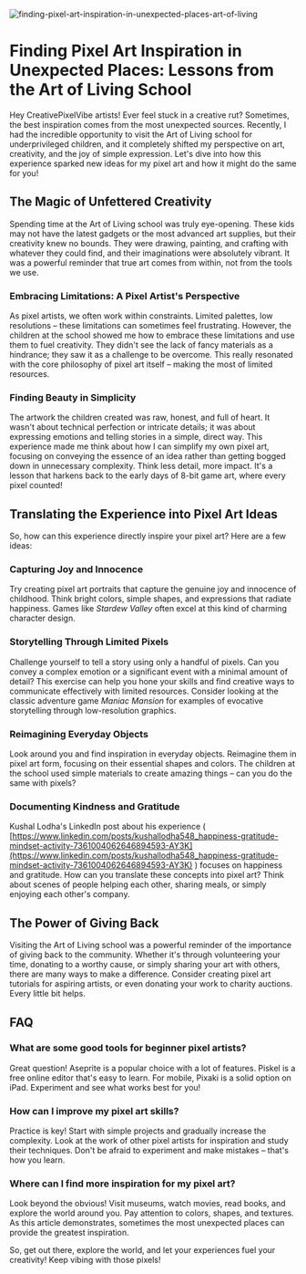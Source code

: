 ![finding-pixel-art-inspiration-in-unexpected-places-art-of-living](https://images.pexels.com/photos/8409850/pexels-photo-8409850.jpeg?auto=compress&cs=tinysrgb&fit=crop&h=627&w=1200)

# Finding Pixel Art Inspiration in Unexpected Places: Lessons from the Art of Living School

Hey CreativePixelVibe artists! Ever feel stuck in a creative rut? Sometimes, the best inspiration comes from the most unexpected sources. Recently, I had the incredible opportunity to visit the Art of Living school for underprivileged children, and it completely shifted my perspective on art, creativity, and the joy of simple expression. Let's dive into how this experience sparked new ideas for my pixel art and how it might do the same for you!

## The Magic of Unfettered Creativity

Spending time at the Art of Living school was truly eye-opening. These kids may not have the latest gadgets or the most advanced art supplies, but their creativity knew no bounds. They were drawing, painting, and crafting with whatever they could find, and their imaginations were absolutely vibrant. It was a powerful reminder that true art comes from within, not from the tools we use.

### Embracing Limitations: A Pixel Artist's Perspective

As pixel artists, we often work within constraints. Limited palettes, low resolutions – these limitations can sometimes feel frustrating. However, the children at the school showed me how to embrace these limitations and use them to fuel creativity. They didn't see the lack of fancy materials as a hindrance; they saw it as a challenge to be overcome. This really resonated with the core philosophy of pixel art itself – making the most of limited resources.

### Finding Beauty in Simplicity

The artwork the children created was raw, honest, and full of heart. It wasn't about technical perfection or intricate details; it was about expressing emotions and telling stories in a simple, direct way. This experience made me think about how I can simplify my own pixel art, focusing on conveying the essence of an idea rather than getting bogged down in unnecessary complexity. Think less detail, more impact. It's a lesson that harkens back to the early days of 8-bit game art, where every pixel counted!

## Translating the Experience into Pixel Art Ideas

So, how can this experience directly inspire your pixel art? Here are a few ideas:

### Capturing Joy and Innocence

Try creating pixel art portraits that capture the genuine joy and innocence of childhood. Think bright colors, simple shapes, and expressions that radiate happiness. Games like *Stardew Valley* often excel at this kind of charming character design.

### Storytelling Through Limited Pixels

Challenge yourself to tell a story using only a handful of pixels. Can you convey a complex emotion or a significant event with a minimal amount of detail? This exercise can help you hone your skills and find creative ways to communicate effectively with limited resources. Consider looking at the classic adventure game *Maniac Mansion* for examples of evocative storytelling through low-resolution graphics.

### Reimagining Everyday Objects

Look around you and find inspiration in everyday objects. Reimagine them in pixel art form, focusing on their essential shapes and colors. The children at the school used simple materials to create amazing things – can you do the same with pixels? 

### Documenting Kindness and Gratitude

Kushal Lodha's LinkedIn post about his experience ( [https://www.linkedin.com/posts/kushallodha548_happiness-gratitude-mindset-activity-7361004062646894593-AY3K](https://www.linkedin.com/posts/kushallodha548_happiness-gratitude-mindset-activity-7361004062646894593-AY3K) ) focuses on happiness and gratitude. How can you translate these concepts into pixel art? Think about scenes of people helping each other, sharing meals, or simply enjoying each other's company. 

## The Power of Giving Back

Visiting the Art of Living school was a powerful reminder of the importance of giving back to the community. Whether it's through volunteering your time, donating to a worthy cause, or simply sharing your art with others, there are many ways to make a difference. Consider creating pixel art tutorials for aspiring artists, or even donating your work to charity auctions. Every little bit helps.

## FAQ

### What are some good tools for beginner pixel artists?

Great question! Aseprite is a popular choice with a lot of features. Piskel is a free online editor that's easy to learn. For mobile, Pixaki is a solid option on iPad. Experiment and see what works best for you!

### How can I improve my pixel art skills?

Practice is key! Start with simple projects and gradually increase the complexity. Look at the work of other pixel artists for inspiration and study their techniques. Don't be afraid to experiment and make mistakes – that's how you learn.

### Where can I find more inspiration for my pixel art?

Look beyond the obvious! Visit museums, watch movies, read books, and explore the world around you. Pay attention to colors, shapes, and textures. As this article demonstrates, sometimes the most unexpected places can provide the greatest inspiration.

So, get out there, explore the world, and let your experiences fuel your creativity! Keep vibing with those pixels!
